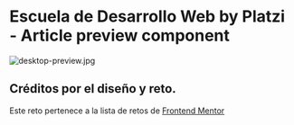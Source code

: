 # Escuela de Desarrollo Web by Platzi - Article preview component

![desktop-preview.jpg](https://static.platzi.com/media/user_upload/desktop-preview-948e0f8f-7bf6-42ec-a925-e03f1dde08fd.jpg)


## Créditos por el diseño y reto.

Este reto pertenece a la lista de retos de [Frontend Mentor](https://www.frontendmentor.io/)
